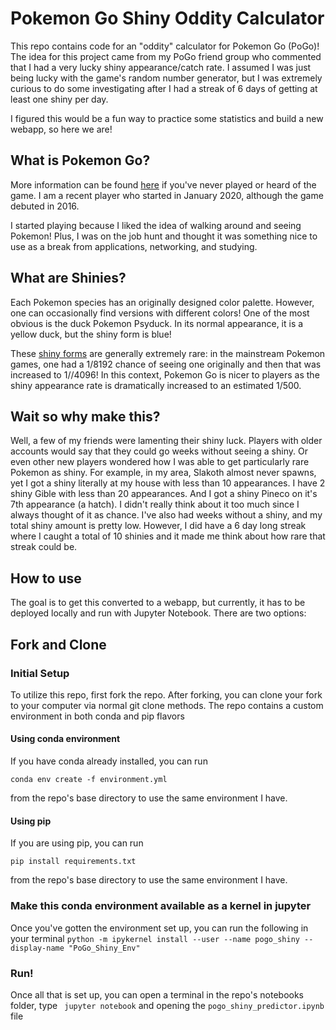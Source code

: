 # Pokemon Go Shiny Oddity Calculator

This repo contains code for an "oddity" calculator for Pokemon Go (PoGo)! The idea for this project came from my PoGo friend group who commented that I had a very lucky shiny appearance/catch rate. I assumed I was just being lucky with the game's random number generator, but I was extremely curious to do some investigating after I had a streak of 6 days of getting at least one shiny per day.

I figured this would be a fun way to practice some statistics and build a new webapp, so here we are!

## What is Pokemon Go?

More information can be found [here](https://pokemongolive.com/en/) if you've never played or heard of the game. I am a recent player who started in January 2020, although the game debuted in 2016.

I started playing because I liked the idea of walking around and seeing Pokemon! Plus, I was on the job hunt and thought it was something nice to use as a break from applications, networking, and studying.

## What are Shinies?

Each Pokemon species has an originally designed color palette. However, one can occasionally find versions with different colors! One of the most obvious is the duck Pokemon Psyduck. In its normal appearance, it is a yellow duck, but the shiny form is blue!

These [shiny forms](https://bulbapedia.bulbagarden.net/wiki/Shiny_Pok%C3%A9mon) are generally extremely rare: in the mainstream Pokemon games, one had a 1/8192 chance of seeing one originally and then that was increased to 1//4096! In this context, Pokemon Go is nicer to players as the shiny appearance rate is dramatically increased to an estimated 1/500.

## Wait so why make this?

Well, a few of my friends were lamenting their shiny luck. Players with older accounts would say that they could go weeks without seeing a shiny. Or even other new players wondered how I was able to get particularly rare Pokemon as shiny. For example, in my area, Slakoth almost never spawns, yet I got a shiny literally at my house with less than 10 appearances. I have 2 shiny Gible with less than 20 appearances. And I got a shiny Pineco on it's 7th appearance (a hatch). I didn't really think about it too much since I always thought of it as chance. I've also had weeks without a shiny, and my total shiny amount is pretty low. However, I did have a 6 day long streak where I caught a total of 10 shinies and it made me think about how rare that streak could be.

## How to use

The goal is to get this converted to a webapp, but currently, it has to be deployed locally and run with Jupyter Notebook. There are two options:

## Fork and Clone

### Initial Setup

To utilize this repo, first fork the repo. After forking, you can clone your fork to your computer via normal git clone methods. The repo contains a custom environment in both conda and pip flavors

#### Using conda environment

If you have conda already installed, you can run

```
conda env create -f environment.yml
```

from the repo's base directory to use the same environment I have.

#### Using pip

If you are using pip, you can run 

```
pip install requirements.txt
```

from the repo's base directory to use the same environment I have.

### Make this conda environment available as a kernel in jupyter

Once you've gotten the environment set up, you can run the following in your terminal 
```python -m ipykernel install --user --name pogo_shiny --display-name "PoGo_Shiny_Env"```

### Run!

Once all that is set up, you can open a terminal in the repo's notebooks folder, type
``` jupyter notebook``` and opening the ```pogo_shiny_predictor.ipynb``` file